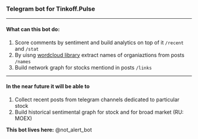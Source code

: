 ### Telegram bot for Tinkoff.Pulse
---
#### What can this bot do:

1. Score comments by sentiment and build analytics on top of it `/recent` and `/stat`
2. By uisng [wordcloud library](https://amueller.github.io/word_cloud/index.html) extract names of organiaztions from posts `/names`
3. Build network graph for stocks mentiond in posts `/links`
---
#### In the near future it will be able to 

1. Collect recent posts from telegram channels dedicated to particular stock
2. Build historical sentimental graph for stock and for broad market (RU: MOEX)

**This bot lives here:** @not_alert_bot
